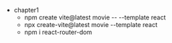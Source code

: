 * chapter1
    * npm create vite@latest movie -- --template react
    * npx create-vite@latest movie --template react
    * npm i react-router-dom